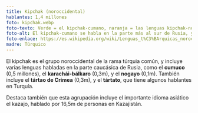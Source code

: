 ```yaml
---
title: Kipchak (noroccidental)
hablantes: 1,4 millones
foto: kipchak.webp
foto-texto: Verde = el kipchak-cumano, naranja = las lenguas kipchak-nogayo, rojo = el kipchak-bulgárico.
foto-alt: El kipchak-cumano se habla en la parte más al sur de Rusia, y en Crimea y otras partes de Ucrania. El kipchak-nogayo se habla en mucho de Kazajistán y en algunos de sus vecinos como Uzbekistán, en adición de unos pequeños sitios en Europa como Turquía, Rumanía y Rusia. El kipchak-bulgárico se habla mayormente en partes centrales de Rusia.
foto-enlace: https://es.wikipedia.org/wiki/Lenguas_t%C3%BArquicas_noroccidentales#/media/Archivo:Map-Kypchak_Language_World.png
madre: Túrquico
---
```


El kipchak es el grupo noroccidental de la rama túrquia común, y incluye varias lenguas habladas en la parte caucásica de Rusia, como el **cumuco** (0,5 millones), el **karachái-bálkaro** (0,3m), y el **nogayo** (0,1m). También incluye el **tártao de Crimea** (0,3m), y el **tártato**, que tiene algunos hablantes en Turquía.

Destaca también que esta agrupación incluye el importante idioma asiático el kazajo, hablado por 16,5m de personas en Kazajistán.